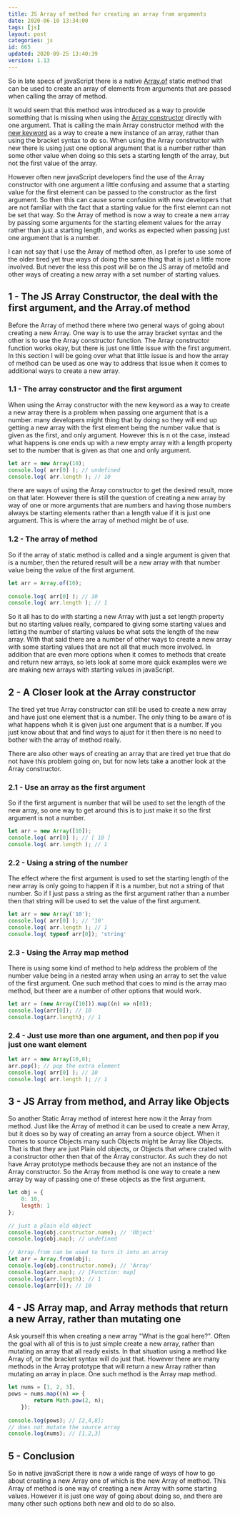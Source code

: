 ```yaml
---
title: JS Array of method for creating an array from arguments
date: 2020-06-10 13:34:00
tags: [js]
layout: post
categories: js
id: 665
updated: 2020-09-25 13:40:39
version: 1.13
---
```


So in late specs of javaScript there is a native [Array.of](https://developer.mozilla.org/en-US/docs/Web/JavaScript/Reference/Global_Objects/Array/of) static method that can be used to create an array of elements from arguments that are passed when calling the array of method. 

It would seem that this method was introduced as a way to provide something that is missing when using the [Array constructor](https://developer.mozilla.org/en-US/docs/Web/JavaScript/Reference/Global_Objects/Array/Array) directly with one argument. That is calling the main Array constructor method with the [new keyword](/2019/02/08/js-javascript-new/) as a way to create a new instance of an array, rather than using the bracket syntax to do so. When using the Array constructor with new there is using just one optional argument that is a number rather than some other value when doing so this sets a starting length of the array, but not the first value of the array. 

However often new javaScript developers find the use of the Array constructor with one argument a little confusing and assume that a starting value for the first element can be passed to the constructor as the first argument. So then this can cause some confusion with new developers that are not familiar with the fact that a starting value for the first elemnt can not be set that way. So the Array of method is now a way to create a new array by passing some arguments for the starting element values for the array rather than just a starting length, and works as expected when passing just one argument that is a number.

I can not say that I use the Array of method often, as I prefer to use some of the older tired yet true ways of doing the same thing that is just a little more involved. But never the less this post will be on the JS array of meto9d and other ways of creating a new array with a set number of starting values.

<!-- more -->

## 1 - The JS Array Constructor, the deal with the first argument, and the Array.of method

Before the Array of method there where two general ways of going about creating a new Array. One way is to use the array bracket syntax and the other is to use the Array constructor function. The Array constructor function works okay, but there is just one little issue with the first argument. In this section I will be going over what that little issue is and how the array of method can be used as one way to address that issue when it comes to additional ways to create a new array.

### 1.1 - The array constructor and the first argument

When using the Array constructor with the new keyword as a way to create a new array there is a problem when passing one argument that is a number. many developers might thing that by doing so they will end up getting a new array with the first element being the number value that is given as the first, and only argument. However this is n ot the case, instead what happens is one ends up with a new empty array with a length property set to the number that is given as that one and only argument.

```js
let arr = new Array(10);
console.log( arr[0] ); // undefined
console.log( arr.length ); // 10
```

there are ways of using the Array constructor to get the desired result, more on that later. However there is still the question of creating a new array by way of one or more arguments that are numbers and having those numbers always be starting elements rather than a length value if it is just one argument. This is where the array of method might be of use.


### 1.2 - The array of method

So if the array of static method is called and a single argument is given that is a number, then the retured result will be a new array with that number value being the value of the first argument.

```js
let arr = Array.of(10);
 
console.log( arr[0] ); // 10
console.log( arr.length ); // 1
```

So it all has to do with starting a new Array with just a set length property but no starting values really, compared to giving some starting values and letting the number of starting values be what sets the length of the new array. With that said there are a number of other ways to create a new array with some starting values that are not all that much more involved. In addition that are even more options when it comes to methods that create and return new arrays, so lets look at some more quick examples were we are making new arrays with starting values in javaScript.

## 2 - A Closer look at the Array constructor

The tired yet true Array constructor can still be used to create a new array and have just one element that is a number. The only thing to be aware of is what happens wheh it is given just one argument that is a number. If you just know about that and find ways to ajust for it then there is no need to bother with the array of method really.

There are also other ways of creating an array that are tired yet true that do not have this problem going on, but for now lets take a another look at the Array constructor.

### 2.1 - Use an array as the first argument

So if the first argument is number that will be used to set the length of the new array, so one way to get around this is to just make it so the first argument is not a number.

```js
let arr = new Array([10]);
console.log( arr[0] ); // [ 10 ]
console.log( arr.length ); // 1
```

### 2.2 - Using a string of the number

The effect where the first argument is used to set the starting length of the new array is only going to happen if it is a number, but not a string of that number. So if I just pass a string as the first argument rather than a number then that string will be used to set the value of the first argument.

```js
let arr = new Array('10');
console.log( arr[0] ); // '10'
console.log( arr.length ); // 1
console.log( typeof arr[0]); 'string'
```

### 2.3 - Using the Array map method

There is using some kind of method to help address the problem of the number value being in a nested array when using an array to set the value of the first argument. One such method that coes to mind is the array mao method, but theer are a number of other options that would work.

```js
let arr = (new Array([10])).map((n) => n[0]);
console.log(arr[0]); // 10
console.log(arr.length); // 1
```

### 2.4 - Just use more than one argument, and then pop if you just one want element

```js
let arr = new Array(10,0);
arr.pop(); // pop the extra element
console.log( arr[0] ); // 10
console.log( arr.length ); // 1
```

## 3 - JS Array from method, and Array like Objects

So another Static Array method of interest here now it the Array from method. Just like the Array of method it can be used to create a new Array, but it does so by way of creating an array from a source object. When it comes to source Objects many such Objects might be Array like Objects. That is that they are just Plain old objects, or Objects that where crated with a constructor other then that of the Array constructor. As such they do not have Array prototype methods because they are not an instance of the Array constructor. So the Array from method is one way to create a new array by way of passing one of these objects as the first argument.

```js
let obj = {
    0: 10,
    length: 1
};
 
// just a plain old object
console.log(obj.constructor.name); // 'Object'
console.log(obj.map); // undefined
 
// Array.from can be used to turn it into an array
let arr = Array.from(obj);
console.log(obj.constructor.name); // 'Array'
console.log(arr.map); // [Function: map]
console.log(arr.length); // 1
console.log(arr[0]); // 10
```

## 4 - JS Array map, and Array methods that return a new Array, rather than mutating one

Ask yourself this when creating a new array \"What is the goal here?\". Often the goal with all of this is to just simple create a new array, rather than mutating an array that all ready exists. In that situation using a method like Array of, or the bracket syntax will do just that. However there are many methods in the Array prototype that will return a new Array rather than  mutating an array in place. One such method is the Array map method.

```js
let nums = [1, 2, 3],
pows = nums.map((n) => {
        return Math.pow(2, n);
    });
 
console.log(pows); // [2,4,8];
// does not mutate the source array
console.log(nums); // [1,2,3]
```

## 5 - Conclusion

So in native javaScript there is now a wide range of ways of how to go about creating a new Array one of which is the new Array of method. This Array of method is one way of creating a new Array with some starting values. However it is just one way of going about doing so, and there are many other such options both new and old to do so also.